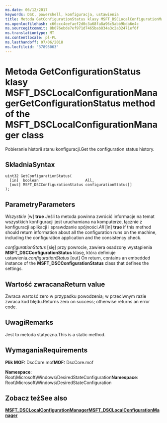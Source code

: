 ```yaml
---
ms.date: 06/12/2017
keywords: DSC, powershell, konfiguracja, ustawienia
title: Metoda GetConfigurationStatus klasy MSFT_DSCLocalConfigurationManager
ms.openlocfilehash: c66ccc4eefaef2d0c3a68fa8a96c5abb9bda6e4c
ms.sourcegitcommit: 8b076ebde7ef971d7465bab834a3c2a32471ef6f
ms.translationtype: MT
ms.contentlocale: pl-PL
ms.lasthandoff: 07/06/2018
ms.locfileid: "37893063"
---
```

# <a name="getconfigurationstatus-method-of-the-msftdsclocalconfigurationmanager-class"></a><span data-ttu-id="f3f93-103">Metoda GetConfigurationStatus klasy MSFT_DSCLocalConfigurationManager</span><span class="sxs-lookup"><span data-stu-id="f3f93-103">GetConfigurationStatus method of the MSFT_DSCLocalConfigurationManager class</span></span>

<span data-ttu-id="f3f93-104">Pobieranie historii stanu konfiguracji.</span><span class="sxs-lookup"><span data-stu-id="f3f93-104">Get the configuration status history.</span></span>

## <a name="syntax"></a><span data-ttu-id="f3f93-105">Składnia</span><span class="sxs-lookup"><span data-stu-id="f3f93-105">Syntax</span></span>

```mof
uint32 GetConfigurationStatus(
  [in]  boolean                     All,
  [out] MSFT_DSCConfigurationStatus configurationStatus[]
);
```

## <a name="parameters"></a><span data-ttu-id="f3f93-106">Parametry</span><span class="sxs-lookup"><span data-stu-id="f3f93-106">Parameters</span></span>

<span data-ttu-id="f3f93-107">*Wszystkie* \[w\] **true** Jeśli ta metoda powinna zwrócić informacje na temat wszystkich konfiguracji jest uruchamiana na komputerze, łącznie z konfiguracji aplikacji i sprawdzanie spójności.</span><span class="sxs-lookup"><span data-stu-id="f3f93-107">*All* \[in\] **true** if this method should return information about all the configuration runs on the machine, including the configuration application and the consistency check.</span></span>

<span data-ttu-id="f3f93-108">*configurationStatus* \[się\] przy powrocie, zawiera osadzony wystąpienia **MSFT_DSCConfigurationStatus** klasę, która definiuje ustawienia.</span><span class="sxs-lookup"><span data-stu-id="f3f93-108">*configurationStatus* \[out\] On return, contains an embedded instance of the **MSFT_DSCConfigurationStatus** class that defines the settings.</span></span>

## <a name="return-value"></a><span data-ttu-id="f3f93-109">Wartość zwracana</span><span class="sxs-lookup"><span data-stu-id="f3f93-109">Return value</span></span>

<span data-ttu-id="f3f93-110">Zwraca wartość zero w przypadku powodzenia; w przeciwnym razie zwraca kod błędu.</span><span class="sxs-lookup"><span data-stu-id="f3f93-110">Returns zero on success; otherwise returns an error code.</span></span>

## <a name="remarks"></a><span data-ttu-id="f3f93-111">Uwagi</span><span class="sxs-lookup"><span data-stu-id="f3f93-111">Remarks</span></span>

<span data-ttu-id="f3f93-112">Jest to metoda statyczna.</span><span class="sxs-lookup"><span data-stu-id="f3f93-112">This is a static method.</span></span>

## <a name="requirements"></a><span data-ttu-id="f3f93-113">Wymagania</span><span class="sxs-lookup"><span data-stu-id="f3f93-113">Requirements</span></span>

<span data-ttu-id="f3f93-114">**Plik MOF:** DscCore.mof</span><span class="sxs-lookup"><span data-stu-id="f3f93-114">**MOF:** DscCore.mof</span></span>

<span data-ttu-id="f3f93-115">**Namespace**: Root\Microsoft\Windows\DesiredStateConfiguration</span><span class="sxs-lookup"><span data-stu-id="f3f93-115">**Namespace**: Root\Microsoft\Windows\DesiredStateConfiguration</span></span>

## <a name="see-also"></a><span data-ttu-id="f3f93-116">Zobacz też</span><span class="sxs-lookup"><span data-stu-id="f3f93-116">See also</span></span>

[<span data-ttu-id="f3f93-117">**MSFT_DSCLocalConfigurationManager**</span><span class="sxs-lookup"><span data-stu-id="f3f93-117">**MSFT_DSCLocalConfigurationManager**</span></span>](msft-dsclocalconfigurationmanager.md)